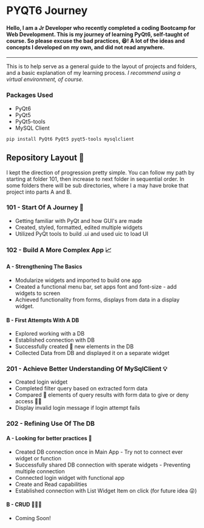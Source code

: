 # PYQT6 Journey
#### Hello, I am a Jr Developer who recently completed a coding Bootcamp for Web Development. This is my journey of learning PyQt6, self-taught of course. So please excuse the bad practices, :laughing:!  A lot of the ideas and concepts I developed on my own, and did not read anywhere.
 ---
 This is to help serve as a general guide to the layout of projects and folders, and a basic explanation of my learning process. _I recommend using a virtual environment, of course._
 ### Packages Used
 - PyQt6
 - PyQt5
 - PyQt5-tools
 - MySQL Client
```
pip install PyQt6 PyQt5 pyqt5-tools mysqlclient
```
## Repository Layout :file_folder:
I kept the direction of progression pretty simple.  You can follow my path by starting at folder 101, then increase to next folder in sequential order. In some folders there will be sub directories, where I a may have broke that project into parts A and B.
### 101 - Start Of A Journey :sunrise_over_mountains:
- Getting familiar with PyQt and how GUI's are made
- Created, styled, formatted, edited multiple widgets
- Utilized PyQt tools to build .ui and used uic to load UI
### 102 - Build A More Complex App :chart_with_upwards_trend:
#### A - Strengthening The Basics
- Modularize widgets and imported to build one app
- Created a functional menu bar, set apps font and font-size - add widgets to screen
- Achieved functionality from forms, displays from data in a display widget.
#### B - First Attempts With A DB
- Explored working with a DB
- Established connection with DB
- Successfully created :pencil: new elements in the DB
- Collected Data from DB and displayed it on a separate widget
### 201 - Achieve Better Understanding Of MySqlClient :bulb:
- Created login widget
- Completed filter query based on extracted form data
- Compared :eyes: elements of query results with form data to give or deny access :guardsman:
- Display invalid login message if login attempt fails
### 202 - Refining Use Of The DB
#### A - Looking for better practices :thinking:
- Created DB connection once in Main App - Try not to connect ever widget or function
- Successfully shared DB connection with sperate widgets - Preventing multiple connection
- Connected login widget with functional app
- Create and Read capabilities
- Established connection with List Widget Item on click (for future idea :stuck_out_tongue_winking_eye:)
#### B - CRUD :construction_worker::construction::construction_worker:
- Coming Soon!